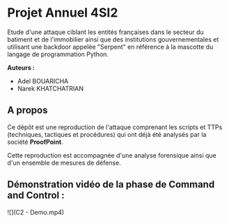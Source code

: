 # Projet Annuel 4SI2

Etude d'une attaque ciblant les entités françaises dans le secteur du batiment et de l'immobilier ainsi que des institutions gouvernementales et utilisant une backdoor appelée "Serpent" en référence à la mascotte du langage de programmation Python.

**Auteurs :**

* Adel BOUARICHA
* Narek KHATCHATRIAN

## A propos

Ce dépôt est une reproduction de l'attaque comprenant les scripts et TTPs (techniques, tactiques et procédures) qui ont déjà été analysés par la société **ProofPoint**.

Cette reproduction est accompagnée d'une analyse forensique ainsi que d'un ensemble de mesures de défense.

## Démonstration vidéo de la phase de Command and Control :
![](C2 - Demo.mp4)
